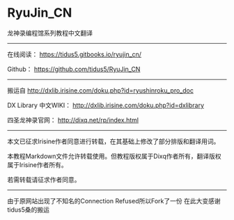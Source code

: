 # RyuJin_CN
龙神录编程馆系列教程中文翻译

---

在线阅读： https://tidus5.gitbooks.io/ryujin_cn/

Github： https://github.com/tidus5/RyuJin_CN

---

搬运自 http://dxlib.irisine.com/doku.php?id=ryushinroku_pro_doc

DX Library 中文WIKI： http://dxlib.irisine.com/doku.php?id=dxlibrary

四圣龙神录官网： http://dixq.net/rp/index.html

---

本文已征求Irisine作者同意进行转载，在其基础上修改了部分排版和翻译用词。

本教程Markdown文件允许转载使用。但教程版权属于Dixq作者所有，翻译版权属于Irisine作者所有。

若需转载请征求作者同意。

---

由于原网站出现了不知名的Connection Refused所以Fork了一份
在此大变感谢tidus5桑的搬运
